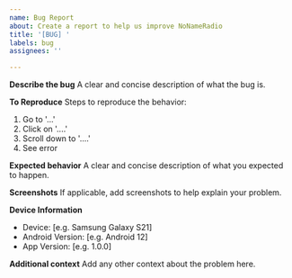 ```yaml
---
name: Bug Report
about: Create a report to help us improve NoNameRadio
title: '[BUG] '
labels: bug
assignees: ''

---
```


**Describe the bug**
A clear and concise description of what the bug is.

**To Reproduce**
Steps to reproduce the behavior:
1. Go to '...'
2. Click on '....'
3. Scroll down to '....'
4. See error

**Expected behavior**
A clear and concise description of what you expected to happen.

**Screenshots**
If applicable, add screenshots to help explain your problem.

**Device Information**
 - Device: [e.g. Samsung Galaxy S21]
 - Android Version: [e.g. Android 12]
 - App Version: [e.g. 1.0.0]

**Additional context**
Add any other context about the problem here.
